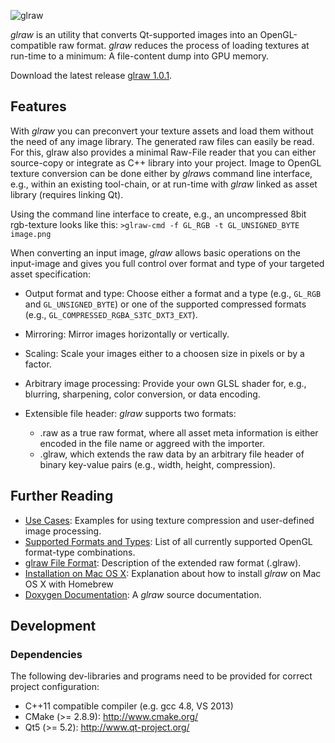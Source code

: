 ![glraw](https://raw.github.com/hpicgs/glraw/master/packages/glraw-logo.png)

*glraw* is an utility that converts Qt-supported images into an OpenGL-compatible raw format. *glraw* reduces the process of loading textures at run-time to a minimum: A file-content dump into GPU memory. 

Download the latest release [glraw 1.0.1](https://github.com/hpicgs/glraw/releases).

## Features

With *glraw* you can preconvert your texture assets and load them without the need of any image library. The generated raw files can easily be read. For this, glraw also provides a minimal Raw-File reader that you can either source-copy or integrate as C++ library into your project.
Image to OpenGL texture conversion can be done either by *glraw*s command line interface, e.g., within an existing tool-chain, or at run-time with *glraw* linked as asset library (requires linking Qt).

Using the command line interface to create, e.g., an uncompressed 8bit rgb-texture looks like this:
`>glraw-cmd -f GL_RGB -t GL_UNSIGNED_BYTE image.png`

When converting an input image, *glraw* allows basic operations on the input-image and gives you full control over format and type of your targeted asset specification:

* Output format and type: Choose either a format and a type (e.g., `GL_RGB` and `GL_UNSIGNED_BYTE`) or one of the supported compressed formats (e.g., `GL_COMPRESSED_RGBA_S3TC_DXT3_EXT`).

* Mirroring: Mirror images horizontally or vertically.

* Scaling: Scale your images either to a choosen size in pixels or by a factor.

* Arbitrary image processing: Provide your own GLSL shader for, e.g., blurring, sharpening, color conversion, or data encoding.

* Extensible file header: *glraw* supports two formats: 
  * .raw as a true raw format, where all asset meta information is either encoded in the file name or aggreed with the importer. 
  * .glraw, which extends the raw data by an arbitrary file header of binary key-value pairs (e.g., width, height, compression).


## Further Reading

 * [Use Cases](https://github.com/hpicgs/glraw/wiki/Use-Cases): Examples for using texture compression and user-defined image processing.
 * [Supported Formats and Types](https://github.com/hpicgs/glraw/wiki/Supported-Formats-and-Types): List of all currently supported OpenGL format-type combinations.
 * [glraw File Format](https://github.com/hpicgs/glraw/wiki/GLRaw-File-Format): Description of the extended raw format (.glraw).
 * [Installation on Mac OS X](https://github.com/hpicgs/glraw/wiki/Installation): Explanation about how to install *glraw* on Mac OS X with Homebrew
 * [Doxygen Documentation](http://libglow.org/glraw): A *glraw* source documentation.

## Development

### Dependencies

The following dev-libraries and programs need to be provided for correct project configuration:

* C++11 compatible compiler (e.g. gcc 4.8, VS 2013)
* CMake (>= 2.8.9): http://www.cmake.org/
* Qt5 (>= 5.2): http://www.qt-project.org/
